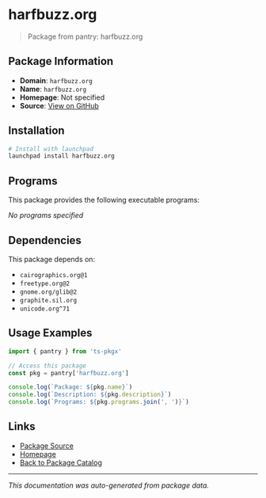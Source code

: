 # harfbuzz.org

> Package from pantry: harfbuzz.org

## Package Information

- **Domain**: `harfbuzz.org`
- **Name**: `harfbuzz.org`
- **Homepage**: Not specified
- **Source**: [View on GitHub](https://github.com/pkgxdev/pantry/tree/main/projects/harfbuzz.org/package.yml)

## Installation

```bash
# Install with launchpad
launchpad install harfbuzz.org
```

## Programs

This package provides the following executable programs:

*No programs specified*

## Dependencies

This package depends on:

- `cairographics.org@1`
- `freetype.org@2`
- `gnome.org/glib@2`
- `graphite.sil.org`
- `unicode.org^71`

## Usage Examples

```typescript
import { pantry } from 'ts-pkgx'

// Access this package
const pkg = pantry['harfbuzz.org']

console.log(`Package: ${pkg.name}`)
console.log(`Description: ${pkg.description}`)
console.log(`Programs: ${pkg.programs.join(', ')}`)
```

## Links

- [Package Source](https://github.com/pkgxdev/pantry/tree/main/projects/harfbuzz.org/package.yml)
- [Homepage](#)
- [Back to Package Catalog](../../package-catalog.md)

---

*This documentation was auto-generated from package data.*
